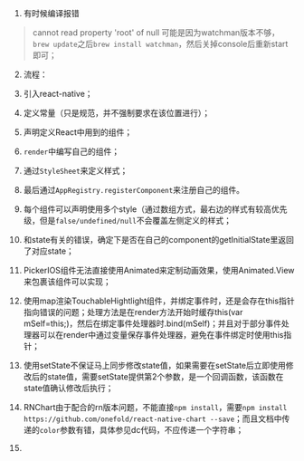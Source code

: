1. 有时候编译报错
> cannot read property 'root' of null
可能是因为watchman版本不够，`brew update`之后`brew install watchman`，然后关掉console后重新start即可；

2. 流程：
  1. 引入react-native；
  2. 定义常量（只是规范，并不强制要求在该位置进行）；
  3. 声明定义React中用到的组件；
  4. `render`中编写自己的组件；
  5. 通过`StyleSheet`来定义样式；
  6. 最后通过`AppRegistry.registerComponent`来注册自己的组件。

3. 每个组件可以声明使用多个style（通过数组方式，最右边的样式有较高优先级，但是`false/undefined/null`不会覆盖左侧定义的样式；

4. 和state有关的错误，确定下是否在自己的component的getInitialState里返回了对应state；

5. PickerIOS组件无法直接使用Animated来定制动画效果，使用Animated.View来包裹该组件可以实现；

6. 使用map渲染TouchableHightlight组件，并绑定事件时，还是会存在this指针指向错误的问题；处理方法是在render方法开始时缓存this(var mSelf=this;)，然后在绑定事件处理器时.bind(mSelf)；并且对于部分事件处理器可以在render中通过变量保存事件处理器，避免在事件绑定时使用this指针；

7. 使用setState不保证马上同步修改state值，如果需要在setState后立即使用修改后的state值，需要setState提供第2个参数，是一个回调函数，该函数在state值确认修改后执行；

8. RNChart由于配合的rn版本问题，不能直接`npm install`，需要`npm install https://github.com/onefold/react-native-chart --save`；而且文档中传递的`color`参数有错，具体参见dc代码，不应传递一个字符串；

9. 
